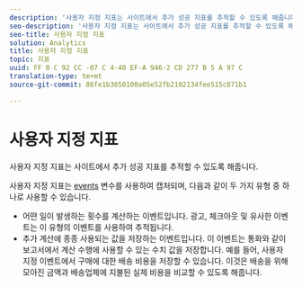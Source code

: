 ```yaml
---
description: '사용자 지정 지표는 사이트에서 추가 성공 지표를 추적할 수 있도록 해줍니다. '
seo-description: '사용자 지정 지표는 사이트에서 추가 성공 지표를 추적할 수 있도록 해줍니다. '
seo-title: 사용자 지정 지표
solution: Analytics
title: 사용자 지정 지표
topic: 지표
uuid: FF 0 C 92 CC -07 C 4-40 EF-A 946-2 CD 277 B 5 A 97 C
translation-type: tm+mt
source-git-commit: 86fe1b3650100a05e52fb2102134fee515c871b1

---
```



# 사용자 지정 지표

사용자 지정 지표는 사이트에서 추가 성공 지표를 추적할 수 있도록 해줍니다. 

사용자 지정 지표는 [events](https://marketing.adobe.com/resources/help/en_US/sc/implement/?f=events#) 변수를 사용하여 캡처되며, 다음과 같이 두 가지 유형 중 하나로 사용할 수 있습니다.

* 어떤 일이 발생하는 횟수를 계산하는 이벤트입니다. 광고, 체크아웃 및 유사한 이벤트는 이 유형의 이벤트를 사용하여 추적됩니다.
* 추가 계산에 종종 사용되는 값을 저장하는 이벤트입니다. 이 이벤트는 통화와 같이 보고서에서 계산 수행에 사용할 수 있는 수치 값을 저장합니다. 예를 들어, 사용자 지정 이벤트에서 구매에 대한 배송 비용을 저장할 수 있습니다. 이것은 배송을 위해 모아진 금액과 배송업체에 지불된 실제 비용을 비교할 수 있도록 해줍니다.

